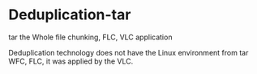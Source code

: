 # Deduplication-tar
tar the Whole file chunking, FLC, VLC application

Deduplication technology does not have the Linux environment from tar WFC, FLC, it was applied by the VLC.

